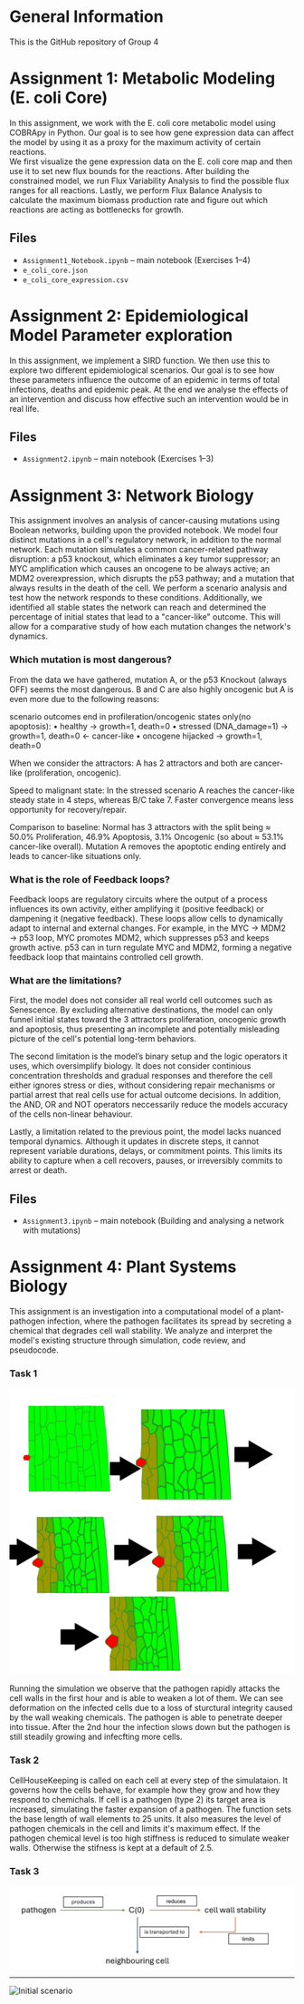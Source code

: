 # General Information
This is the GitHub repository of Group 4 

# Assignment 1: Metabolic Modeling (E. coli Core)
 In this assignment, we work with the E. coli core metabolic model using COBRApy in Python. Our goal is to see how gene expression data can affect the model by using it as a proxy for the maximum activity of certain reactions.  
We first visualize the gene expression data on the E. coli core map and then use it to set new flux bounds for the reactions. After building the constrained model, we run Flux Variability Analysis to find the possible flux ranges for all reactions. Lastly, we perform Flux Balance Analysis to calculate the maximum biomass production rate and figure out which reactions are acting as bottlenecks for growth.  
## Files

- `Assignment1_Notebook.ipynb` – main notebook (Exercises 1–4)
- `e_coli_core.json` 
- `e_coli_core_expression.csv` 



# Assignment 2: Epidemiological Model Parameter exploration
 In this assignment, we implement a SIRD function. We then use this to explore two different epidemiological scenarios.
 Our goal is to see how these parameters influence the outcome of an epidemic in terms of total infections, deaths and epidemic peak.
 At the end we analyse the effects of an intervention and discuss how effective such an intervention would be in real life.
 
## Files

- `Assignment2.ipynb` – main notebook (Exercises 1–3)



# Assignment 3: Network Biology
This assignment involves an analysis of cancer-causing mutations using Boolean networks, building upon the provided notebook. We model four distinct mutations in a cell's regulatory network, in addition to the normal network. Each mutation simulates a common cancer-related pathway disruption: a p53 knockout, which eliminates a key tumor suppressor; an MYC amplification which causes an oncogene to be always active; an MDM2 overexpression, which disrupts the p53 pathway; and a mutation that always results in the death of the cell. We perform a scenario analysis and test how the network responds to these conditions. Additionally, we identified all stable states the network can reach and determined the percentage of initial states that lead to a "cancer-like" outcome. This will allow for a comparative study of how each mutation changes the network's dynamics.

### Which mutation is most dangerous?
From the data we have gathered, mutation A, or the p53 Knockout (always OFF) seems the most dangerous. B and C are also highly oncogenic but A is even more due to the following reasons: 

scenario outcomes end in profileration/oncogenic states only(no apoptosis):
• healthy -> growth=1, death=0
• stressed (DNA_damage=1) -> growth=1, death=0 <- cancer-like
• oncogene hijacked -> growth=1, death=0

When we consider the attractors: A has 2 attractors and both are cancer-like (proliferation, oncogenic). 

Speed to malignant state: In the stressed scenario A reaches the cancer-like steady state in 4 steps, whereas B/C take 7. Faster convergence means less opportunity for recovery/repair.

Comparison to baseline: Normal has 3 attractors with the split being ≈ 50.0% Proliferation, 46.9% Apoptosis, 3.1% Oncogenic (so about ≈ 53.1% cancer-like overall). Mutation A removes the apoptotic ending entirely and leads to cancer-like situations only.


### What is the role of Feedback loops?
Feedback loops are regulatory circuits where the output of a process influences its own activity, either amplifying it (positive feedback) or dampening it (negative feedback).  These loops allow cells to dynamically adapt to internal and external changes. For example, in the MYC → MDM2 → p53 loop, MYC promotes MDM2, which suppresses p53 and keeps growth active. p53 can in turn regulate MYC and MDM2, forming a negative feedback loop that maintains controlled cell growth.

### What are the limitations?
First, the model does not consider all real world cell outcomes such as Senescence. By excluding alternative destinations, the model can only funnel initial states toward the 3 attractors proliferation, oncogenic growth and apoptosis, thus presenting an incomplete and potentially misleading picture of the cell's potential long-term behaviors.

The second limitation is the model’s binary setup and the logic operators it uses, which oversimplify biology. It does not consider continious concentration thresholds and gradual responses and therefore the cell either ignores stress or dies, without considering repair mechanisms or partial arrest that real cells use for actual outcome decisions. In addition, the AND, OR and NOT operators neccessarily reduce the models accuracy of the cells non-linear behaviour.

Lastly, a limitation related to the previous point, the model lacks nuanced temporal dynamics. Although it updates in discrete steps, it cannot represent variable durations, delays, or commitment points. This limits its ability to capture when a cell recovers, pauses, or irreversibly commits to arrest or death.

## Files

- `Assignment3.ipynb` – main notebook (Building and analysing a network with mutations)



# Assignment 4: Plant Systems Biology
This assignment is an investigation into a computational model of a plant-pathogen infection, where the pathogen facilitates its spread by secreting a chemical that degrades cell wall stability. We analyze and interpret the model's existing structure through simulation, code review, and pseudocode. 

### Task 1
![task1](Assignment4/Assignment4_task1.png)

Running the simulation we observe that the pathogen rapidly attacks the cell walls in the first hour and is able to weaken a lot of them.
We can see deformation on the infected cells due to a loss of sturctural integrity caused by the wall weaking chemicals. The pathogen is able to penetrate deeper into tissue.
After the 2nd hour the infection slows down but the pathogen is still steadily growing and infecfting more cells.

### Task 2

CellHouseKeeping is called on each cell at every step of the simulataion. It governs how the cells behave, for example how they grow and how they respond to chemichals. If cell is a pathogen (type 2) its target area is increased, simulating the faster expansion of a pathogen.
The function sets the base length of wall elements to 25 units. It also measures the level of pathogen chemicals in the cell and limits it's maximum effect. If the pathogen chemical level is too high stiffness is reduced to simulate weaker walls. Otherwise the stifness is kept at a default of 2.5.

### Task 3
![task3](Assignment4/Assignment4_task3.png)

---
![Initial scenario](https://drive.google.com/file/d/1fQeFQlbHjtX4vM53U3VIJIEM9RvzXoAn/view?usp=sharing)